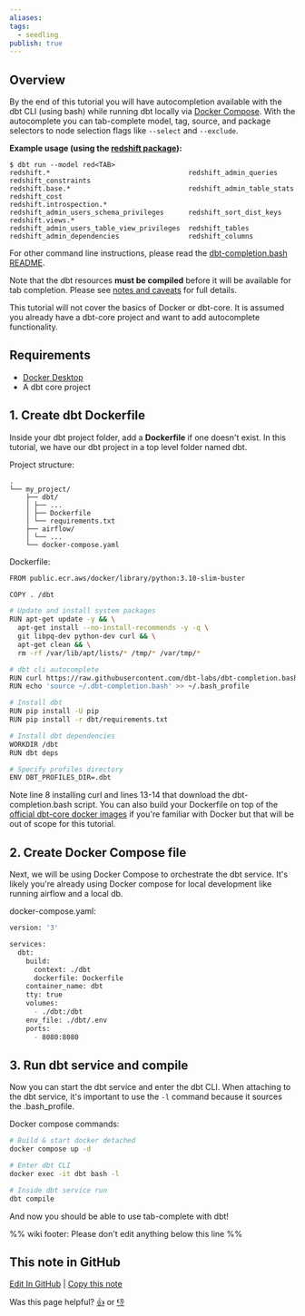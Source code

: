 ```yaml
---
aliases: 
tags:
  - seedling
publish: true
---
```


## Overview

By the end of this tutorial you will have autocompletion available with the dbt CLI (using bash) while running dbt locally via [Docker Compose](https://docs.docker.com/compose/). With the autocomplete you can tab-complete model, tag, source, and package selectors to node selection flags like `--select` and `--exclude`.

**Example usage (using the [redshift package](https://github.com/dbt-labs/redshift)):**
```
$ dbt run --model red<TAB>
redshift.*                                  redshift_admin_queries                      redshift_constraints
redshift.base.*                             redshift_admin_table_stats                  redshift_cost
redshift.introspection.*                    redshift_admin_users_schema_privileges      redshift_sort_dist_keys
redshift.views.*                            redshift_admin_users_table_view_privileges  redshift_tables
redshift_admin_dependencies                 redshift_columns
```

For other command line instructions, please read the [dbt-completion.bash README](https://github.com/dbt-labs/dbt-completion.bash/).

Note that the dbt resources **must be compiled** before it will be available for tab completion. Please see [notes and caveats](https://github.com/dbt-labs/dbt-completion.bash/?tab=readme-ov-file#notes-and-caveats) for full details.

This tutorial will not cover the basics of Docker or dbt-core. It is assumed you already have a dbt-core project and want to add autocomplete functionality.

## Requirements

- [Docker Desktop](https://www.docker.com/get-started/)
- A dbt core project

## 1. Create dbt Dockerfile

Inside your dbt project folder, add a **Dockerfile** if one doesn't exist. In this tutorial, we have our dbt project in a top level folder named dbt.

Project structure:

```text
. 
└── my_project/ 
	├── dbt/ 
	│ ├── ... 
	│ ├── Dockerfile
	│ └── requirements.txt 
	├── airflow/ 
	│ └── ... 
	└── docker-compose.yaml
```

Dockerfile:

```bash
FROM public.ecr.aws/docker/library/python:3.10-slim-buster

COPY . /dbt

# Update and install system packages
RUN apt-get update -y && \
  apt-get install --no-install-recommends -y -q \
  git libpq-dev python-dev curl && \
  apt-get clean && \
  rm -rf /var/lib/apt/lists/* /tmp/* /var/tmp/*

# dbt cli autocomplete
RUN curl https://raw.githubusercontent.com/dbt-labs/dbt-completion.bash/master/dbt-completion.bash > ~/.dbt-completion.bash
RUN echo 'source ~/.dbt-completion.bash' >> ~/.bash_profile

# Install dbt
RUN pip install -U pip
RUN pip install -r dbt/requirements.txt

# Install dbt dependencies
WORKDIR /dbt
RUN dbt deps

# Specify profiles directory
ENV DBT_PROFILES_DIR=.dbt
```

Note line 8 installing curl and lines 13-14 that download the dbt-completion.bash script. You can also build your Dockerfile on top of the [official dbt-core docker images](https://github.com/dbt-labs/dbt-core/blob/main/docker/Dockerfile) if you're familiar with Docker but that will be out of scope for this tutorial.

## 2. Create Docker Compose file

Next, we will be using Docker Compose to orchestrate the dbt service. It's likely you're already using Docker compose for local development like running airflow and a local db.

docker-compose.yaml:

```bash
version: '3'

services:
  dbt:
    build:
      context: ./dbt
      dockerfile: Dockerfile
    container_name: dbt
    tty: true
    volumes:
      - ./dbt:/dbt
    env_file: ./dbt/.env
    ports:
      - 8080:8080
```

## 3. Run dbt service and compile

Now you can start the dbt service and enter the dbt CLI. When attaching to the dbt service, it's important to use the `-l` command because it sources the .bash_profile.

Docker compose commands:

```bash
# Build & start docker detached
docker compose up -d

# Enter dbt CLI
docker exec -it dbt bash -l

# Inside dbt service run
dbt compile
```

And now you should be able to use tab-complete with dbt!

%% wiki footer: Please don't edit anything below this line %%

## This note in GitHub

<span class="git-footer">[Edit In GitHub](https://github.dev/data-engineering-community/data-engineering-wiki/blob/main/Tutorials/dbt%20CLI%20autocomplete%20in%20Docker.md "git-hub-edit-note") | [Copy this note](https://raw.githubusercontent.com/data-engineering-community/data-engineering-wiki/main/Tutorials/dbt%20CLI%20autocomplete%20in%20Docker.md "git-hub-copy-note")</span>

<span class="git-footer">Was this page helpful?
[👍](https://tally.so/r/mOaxjk?rating=Yes&url=https://dataengineering.wiki/Tutorials/dbt%20CLI%20autocomplete%20in%20Docker) or [👎](https://tally.so/r/mOaxjk?rating=No&url=https://dataengineering.wiki/Tutorials/dbt%20CLI%20autocomplete%20in%20Docker)</span>
